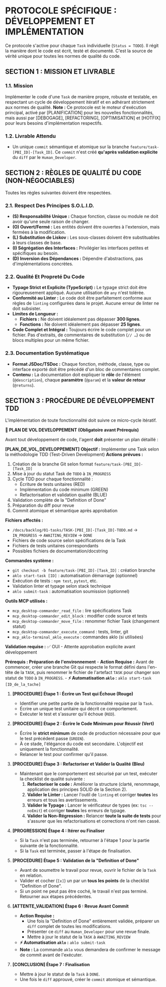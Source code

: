 # PROTOCOLE SPÉCIFIQUE : DÉVELOPPEMENT ET IMPLÉMENTATION

Ce protocole s'active pour chaque `Task` individuelle (`Status = TODO`). Il régit la manière dont le code est écrit, testé et documenté. C'est la source de vérité unique pour toutes les normes de qualité du code.

## SECTION 1 : MISSION ET LIVRABLE

### 1.1. Mission

Implémenter le code d'une `Task` de manière propre, robuste et testable, en respectant un cycle de développement itératif et en adhérant strictement aux normes de qualité. **Note :** Ce protocole est le moteur d'exécution principal, activé par [PLANIFICATION] pour les nouvelles fonctionnalités, mais aussi par [DEBOGAGE], [REFACTORING], [OPTIMISATION] et [HOTFIX] pour leurs besoins d'implémentation respectifs.

### 1.2. Livrable Attendu

- Un unique `commit` sémantique et atomique sur la branche `feature/task-[PBI_ID]-[Task_ID]`. Ce `commit` n'est créé **qu'après validation explicite** du `diff` par le `Human_Developer`.

## SECTION 2 : RÈGLES DE QUALITÉ DU CODE (NON-NÉGOCIABLES)

Toutes les règles suivantes doivent être respectées.

### 2.1. Respect Des Principes S.O.L.I.D.

- **(S) Responsabilité Unique :** Chaque fonction, classe ou module ne doit avoir qu'une seule raison de changer.
- **(O) Ouvert/Fermé :** Les entités doivent être ouvertes à l'extension, mais fermées à la modification.
- **(L) Substitution de Liskov :** Les sous-classes doivent être substituables à leurs classes de base.
- **(I) Ségrégation des Interfaces :** Privilégier les interfaces petites et spécifiques au besoin.
- **(D) Inversion des Dépendances :** Dépendre d'abstractions, pas d'implémentations concrètes.

### 2.2. Qualité Et Propreté Du Code

- **Typage Strict et Explicite (TypeScript) :** Le typage strict doit être rigoureusement appliqué. Aucune utilisation de `any` n'est tolérée.
- **Conformité au Linter :** Le code doit être parfaitement conforme aux règles de `linting` configurées dans le projet. Aucune erreur de linter ne doit subsister.
- **Limites de Longueur :**
    - **Fichiers :** Ne doivent idéalement pas dépasser **300 lignes**.
    - **Fonctions :** Ne doivent idéalement pas dépasser **25 lignes**.
- **Code Complet et Intégral :** Toujours écrire le code complet pour un fichier. Pas d'extraits, de commentaires de substitution (`// …`) ou de blocs multiples pour un même fichier.

### 2.3. Documentation Systématique

- **Format JSDoc/TSDoc :** Chaque fonction, méthode, classe, type ou interface exporté doit être précédé d'un bloc de commentaires complet.
- **Contenu :** La documentation doit expliquer le **rôle** de l'élément (`@description`), chaque **paramètre** (`@param`) et la **valeur de retour** (`@returns`).

## SECTION 3 : PROCÉDURE DE DÉVELOPPEMENT TDD

L'implémentation de toute fonctionnalité doit suivre ce micro-cycle itératif.

**🛫 PLAN DE VOL DEVELOPPEMENT (Obligatoire avant Prérequis)**

Avant tout développement de code, l'agent **doit** présenter un plan détaillé :

**[PLAN_DE_VOL_DEVELOPPEMENT]**
**Objectif :** Implémenter une Task selon la méthodologie TDD (Test-Driven Development)
**Actions prévues :**
1. Création de la branche Git selon format `feature/task-[PBI_ID]-[Task_ID]`
2. Mise à jour du statut Task de `TODO` à `IN_PROGRESS`
3. Cycle TDD pour chaque fonctionnalité :
   - Écriture de tests unitaires (RED)
   - Implémentation du code minimum (GREEN)
   - Refactorisation et validation qualité (BLUE)
4. Validation complète de la "Definition of Done"
5. Préparation du diff pour revue
6. Commit atomique et sémantique après approbation

**Fichiers affectés :**
- `/docs/backlog/01-tasks/TASK-[PBI_ID]-[Task_ID]-TODO.md` → `IN_PROGRESS` → `AWAITING_REVIEW` → `DONE`
- Fichiers de code source selon spécifications de la Task
- Fichiers de tests unitaires correspondants
- Possibles fichiers de documentation/docstring

**Commandes système :**
- `git checkout -b feature/task-[PBI_ID]-[Task_ID]` : création branche
- `aklo start-task [ID]` : automatisation démarrage (optionnel)
- Exécution de tests : `npm test`, `pytest`, etc.
- Validation linter et typage selon stack technique
- `aklo submit-task` : automatisation soumission (optionnel)

**Outils MCP utilisés :**
- `mcp_desktop-commander_read_file` : lire spécifications Task
- `mcp_desktop-commander_edit_block` : modifier code source et tests
- `mcp_desktop-commander_move_file` : renommer fichier Task (changement statut)
- `mcp_desktop-commander_execute_command` : tests, linter, git
- `mcp_aklo-terminal_aklo_execute` : commandes aklo (si utilisées)

**Validation requise :** ✅ OUI - Attente approbation explicite avant développement

**Prérequis : Préparation de l'environnement**
    - **Action Requise :** Avant de commencer, créer une branche Git qui respecte le format défini dans l'en-tête de la `TASK`, puis renommer le fichier de l'artefact `TASK` pour changer son statut de `TODO` à `IN_PROGRESS`.
    - **⚡ Automatisation `aklo` :** `aklo start-task [ID_de_la_tache]`

1. **[PROCEDURE] Étape 1 : Écrire un Test qui Échoue (Rouge)**
    - Identifier une petite partie de la fonctionnalité requise par la `Task`.
    - Écrire un unique test unitaire qui décrit ce comportement.
    - Exécuter le test et s'assurer qu'il échoue (`RED`).

2. **[PROCEDURE] Étape 2 : Écrire le Code Minimum pour Réussir (Vert)**
    - Écrire le **strict minimum** de code de production nécessaire pour que le test précédent passe (`GREEN`).
    - À ce stade, l'élégance du code est secondaire. L'objectif est uniquement la fonctionnalité.
    - Relancer le test pour confirmer qu'il passe.

3. **[PROCEDURE] Étape 3 : Refactoriser et Valider la Qualité (Bleu)**
    - Maintenant que le comportement est sécurisé par un test, exécuter la checklist de qualité suivante :
        1. **Refactoriser le code :** Améliorer la structure (clarté, renommage, application des principes SOLID de la Section 2).
        2. **Valider le Linter :** Lancer l'outil de `linting` et corriger **toutes** les erreurs et tous les avertissements.
        3. **Valider le Typage :** Lancer le vérificateur de types (ex: `tsc --noEmit`) et corriger **toutes** les erreurs de typage.
        4. **Valider la Non-Régression :** Relancer **toute la suite de tests** pour s'assurer que les refactorisations et corrections n'ont rien cassé.
4. **[PROGRESSION] Étape 4 : Itérer ou Finaliser**
    - Si la `Task` n'est pas terminée, retourner à l'étape 1 pour la partie suivante de la fonctionnalité.
    - Si la `Task` est terminée, passer à l'étape de finalisation.

5. **[PROCEDURE] Étape 5 : Validation de la "Definition of Done"**
    - Avant de soumettre le travail pour revue, ouvrir le fichier de la `Task` en relation.
    - Valider et cocher (`[x]`) un par un **tous les points** de la checklist "Definition of Done".
    - Si un point ne peut pas être coché, le travail n'est pas terminé. Retourner aux étapes précédentes.

6. **[ATTENTE_VALIDATION] Étape 6 : Revue Avant Commit**
    - **Action Requise :**
        - Une fois la "Definition of Done" entièrement validée, préparer un `diff` complet de toutes les modifications.
        - Présenter ce `diff` au `Human_Developer` pour une revue finale.
        - Mettre à jour le statut de la `TASK` à `AWAITING_REVIEW`
    - **⚡ Automatisation `aklo` :** `aklo submit-task`
    - **Note :** La commande `aklo` vous demandera de confirmer le message de commit avant de l'exécuter.

7. **[CONCLUSION] Étape 7 : Finalisation**
    - Mettre à jour le statut de la `Task` à `DONE`.
    - Une fois le `diff` approuvé, créer le `commit` atomique et sémantique.
